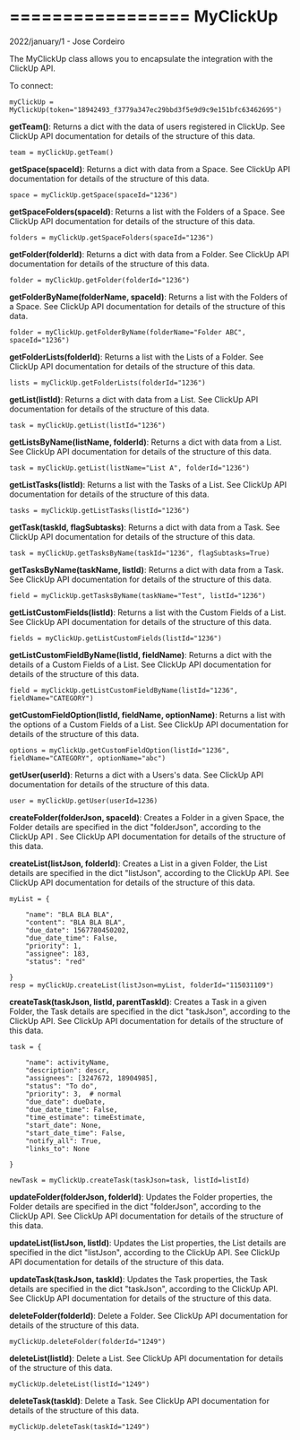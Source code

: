 =================
MyClickUp
=================

2022/january/1 - Jose Cordeiro

The MyClickUp class allows you to encapsulate the integration with the ClickUp API.

To connect:

    myClickUp = MyClickUp(token="18942493_f3779a347ec29bbd3f5e9d9c9e151bfc63462695")


**getTeam()**: Returns a dict with the data of users registered in ClickUp. See ClickUp API documentation for details of the structure of this data.

    team = myClickUp.getTeam()

**getSpace(spaceId)**: Returns a dict with data from a Space. See ClickUp API documentation for details of the structure of this data.

    space = myClickUp.getSpace(spaceId="1236")

**getSpaceFolders(spaceId)**: Returns a list with the Folders of a Space. See ClickUp API documentation for details of the structure of this data.

    folders = myClickUp.getSpaceFolders(spaceId="1236")

**getFolder(folderId)**: Returns a dict with data from a Folder. See ClickUp API documentation for details of the structure of this data.

    folder = myClickUp.getFolder(folderId="1236")

**getFolderByName(folderName, spaceId)**: Returns a list with the Folders of a Space. See ClickUp API documentation for details of the structure of this data.

    folder = myClickUp.getFolderByName(folderName="Folder ABC", spaceId="1236")

**getFolderLists(folderId)**: Returns a list with the Lists of a Folder. See ClickUp API documentation for details of the structure of this data.

    lists = myClickUp.getFolderLists(folderId="1236")

**getList(listId)**: Returns a dict with data from a List. See ClickUp API documentation for details of the structure of this data.

    task = myClickUp.getList(listId="1236")

**getListsByName(listName, folderId)**: Returns a dict with data from a List. See ClickUp API documentation for details of the structure of this data.

    task = myClickUp.getList(listName="List A", folderId="1236")

**getListTasks(listId)**: Returns a list with the Tasks of a List. See ClickUp API documentation for details of the structure of this data.

    tasks = myClickUp.getListTasks(listId="1236")

**getTask(taskId, flagSubtasks)**: Returns a dict with data from a Task. See ClickUp API documentation for details of the structure of this data.

    task = myClickUp.getTasksByName(taskId="1236", flagSubtasks=True)

**getTasksByName(taskName, listId)**: Returns a dict with data from a Task. See ClickUp API documentation for details of the structure of this data.

    field = myClickUp.getTasksByName(taskName="Test", listId="1236")

**getListCustomFields(listId)**: Returns a list with the Custom Fields of a List. See ClickUp API documentation for details of the structure of this data.

    fields = myClickUp.getListCustomFields(listId="1236")

**getListCustomFieldByName(listId, fieldName)**: Returns a dict with the details of a Custom Fields of a List. See ClickUp API documentation for details of the structure of this data.

    field = myClickUp.getListCustomFieldByName(listId="1236", fieldName="CATEGORY")

**getCustomFieldOption(listId, fieldName, optionName)**: Returns a list with the options of a Custom Fields of a List. See ClickUp API documentation for details of the structure of this data.

    options = myClickUp.getCustomFieldOption(listId="1236", fieldName="CATEGORY", optionName="abc")

**getUser(userId)**: Returns a dict with a Users's data. See ClickUp API documentation for details of the structure of this data.

    user = myClickUp.getUser(userId=1236)

**createFolder(folderJson, spaceId)**: Creates a Folder in a given Space, the Folder details are specified in the dict "folderJson", according to the ClickUp API . See ClickUp API documentation for details of the structure of this data.

**createList(listJson, folderId)**: Creates a List in a given Folder, the List details are specified in the dict "listJson", according to the ClickUp API. See ClickUp API documentation for details of the structure of this data.

    myList = {
	
        "name": "BLA BLA BLA",
        "content": "BLA BLA BLA",
        "due_date": 1567780450202,
        "due_date_time": False,
        "priority": 1,
        "assignee": 183,
        "status": "red"
		
    }
    resp = myClickUp.createList(listJson=myList, folderId="115031109")

**createTask(taskJson, listId, parentTaskId)**: Creates a Task in a given Folder, the Task details are specified in the dict "taskJson", according to the ClickUp API. See ClickUp API documentation for details of the structure of this data.

    task = {
	
        "name": activityName,
        "description": descr,
        "assignees": [3247672, 18904985],
        "status": "To do",
        "priority": 3,  # normal
        "due_date": dueDate,
        "due_date_time": False,
        "time_estimate": timeEstimate,
        "start_date": None,
        "start_date_time": False,
        "notify_all": True,
        "links_to": None
		
    }

    newTask = myClickUp.createTask(taskJson=task, listId=listId)

**updateFolder(folderJson, folderId)**: Updates the Folder properties, the Folder details are specified in the dict "folderJson", according to the ClickUp API. See ClickUp API documentation for details of the structure of this data.

**updateList(listJson, listId)**: Updates the List properties, the List details are specified in the dict "listJson", according to the ClickUp API. See ClickUp API documentation for details of the structure of this data.

**updateTask(taskJson, taskId)**: Updates the Task properties, the Task details are specified in the dict "taskJson", according to the ClickUp API. See ClickUp API documentation for details of the structure of this data.

**deleteFolder(folderId)**: Delete a Folder. See ClickUp API documentation for details of the structure of this data.

    myClickUp.deleteFolder(folderId="1249")

**deleteList(listId)**: Delete a List. See ClickUp API documentation for details of the structure of this data.

    myClickUp.deleteList(listId="1249")

**deleteTask(taskId)**: Delete a Task. See ClickUp API documentation for details of the structure of this data.

    myClickUp.deleteTask(taskId="1249")
